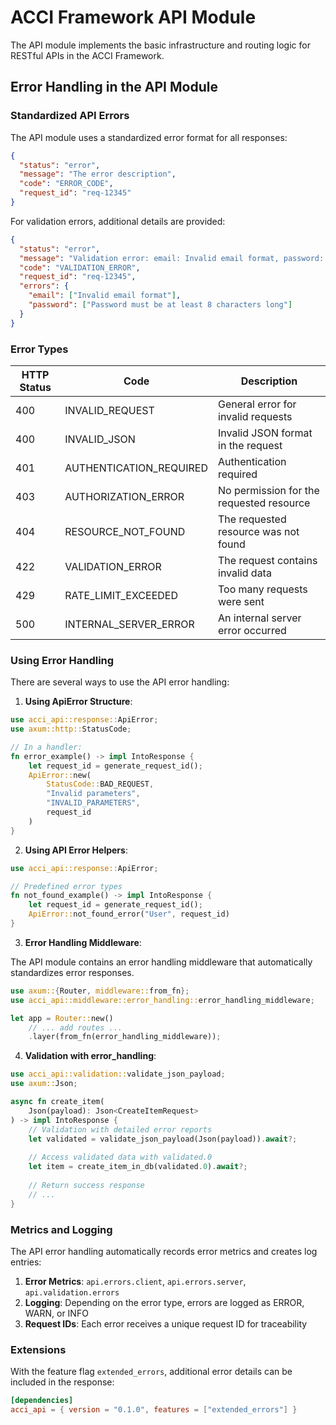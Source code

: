 # ACCI Framework API Module

The API module implements the basic infrastructure and routing logic for RESTful APIs in the ACCI Framework.

## Error Handling in the API Module

### Standardized API Errors

The API module uses a standardized error format for all responses:

```json
{
  "status": "error",
  "message": "The error description",
  "code": "ERROR_CODE",
  "request_id": "req-12345"
}
```

For validation errors, additional details are provided:

```json
{
  "status": "error",
  "message": "Validation error: email: Invalid email format, password: Password must be at least 8 characters long",
  "code": "VALIDATION_ERROR",
  "request_id": "req-12345",
  "errors": {
    "email": ["Invalid email format"],
    "password": ["Password must be at least 8 characters long"]
  }
}
```

### Error Types

| HTTP Status | Code | Description |
|-------------|------|-------------|
| 400 | INVALID_REQUEST | General error for invalid requests |
| 400 | INVALID_JSON | Invalid JSON format in the request |
| 401 | AUTHENTICATION_REQUIRED | Authentication required |
| 403 | AUTHORIZATION_ERROR | No permission for the requested resource |
| 404 | RESOURCE_NOT_FOUND | The requested resource was not found |
| 422 | VALIDATION_ERROR | The request contains invalid data |
| 429 | RATE_LIMIT_EXCEEDED | Too many requests were sent |
| 500 | INTERNAL_SERVER_ERROR | An internal server error occurred |

### Using Error Handling

There are several ways to use the API error handling:

1. **Using ApiError Structure**:

```rust
use acci_api::response::ApiError;
use axum::http::StatusCode;

// In a handler:
fn error_example() -> impl IntoResponse {
    let request_id = generate_request_id();
    ApiError::new(
        StatusCode::BAD_REQUEST,
        "Invalid parameters",
        "INVALID_PARAMETERS",
        request_id
    )
}
```

2. **Using API Error Helpers**:

```rust
use acci_api::response::ApiError;

// Predefined error types
fn not_found_example() -> impl IntoResponse {
    let request_id = generate_request_id();
    ApiError::not_found_error("User", request_id)
}
```

3. **Error Handling Middleware**:

The API module contains an error handling middleware that automatically standardizes error responses.

```rust
use axum::{Router, middleware::from_fn};
use acci_api::middleware::error_handling::error_handling_middleware;

let app = Router::new()
    // ... add routes ...
    .layer(from_fn(error_handling_middleware));
```

4. **Validation with error_handling**:

```rust
use acci_api::validation::validate_json_payload;
use axum::Json;

async fn create_item(
    Json(payload): Json<CreateItemRequest>
) -> impl IntoResponse {
    // Validation with detailed error reports
    let validated = validate_json_payload(Json(payload)).await?;
    
    // Access validated data with validated.0
    let item = create_item_in_db(validated.0).await?;
    
    // Return success response
    // ...
}
```

### Metrics and Logging

The API error handling automatically records error metrics and creates log entries:

1. **Error Metrics**: `api.errors.client`, `api.errors.server`, `api.validation.errors`
2. **Logging**: Depending on the error type, errors are logged as ERROR, WARN, or INFO
3. **Request IDs**: Each error receives a unique request ID for traceability

### Extensions

With the feature flag `extended_errors`, additional error details can be included in the response:

```toml
[dependencies]
acci_api = { version = "0.1.0", features = ["extended_errors"] }
```
